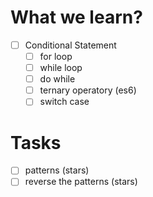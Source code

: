 # What we learn?

- [ ] Conditional Statement
  - [ ] for loop
  - [ ] while loop
  - [ ] do while
  - [ ] ternary operatory (es6)
  - [ ] switch case

# Tasks

- [ ] patterns (stars)
- [ ] reverse the patterns (stars)
